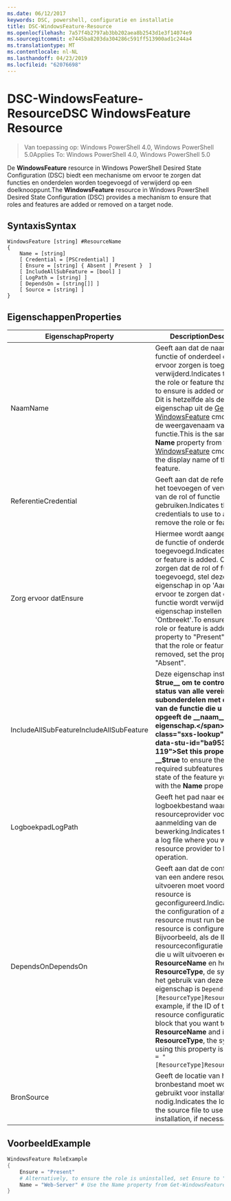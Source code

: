 ```yaml
---
ms.date: 06/12/2017
keywords: DSC, powershell, configuratie en installatie
title: DSC-WindowsFeature-Resource
ms.openlocfilehash: 7a57f4b2797ab3bb202aea8b2543d1e3f14074e9
ms.sourcegitcommit: e7445ba8203da304286c591ff513900ad1c244a4
ms.translationtype: MT
ms.contentlocale: nl-NL
ms.lasthandoff: 04/23/2019
ms.locfileid: "62076698"
---
```

# <a name="dsc-windowsfeature-resource"></a><span data-ttu-id="ba953-103">DSC-WindowsFeature-Resource</span><span class="sxs-lookup"><span data-stu-id="ba953-103">DSC WindowsFeature Resource</span></span>

> <span data-ttu-id="ba953-104">Van toepassing op: Windows PowerShell 4.0, Windows PowerShell 5.0</span><span class="sxs-lookup"><span data-stu-id="ba953-104">Applies To: Windows PowerShell 4.0, Windows PowerShell 5.0</span></span>

<span data-ttu-id="ba953-105">De **WindowsFeature** resource in Windows PowerShell Desired State Configuration (DSC) biedt een mechanisme om ervoor te zorgen dat functies en onderdelen worden toegevoegd of verwijderd op een doelknooppunt.</span><span class="sxs-lookup"><span data-stu-id="ba953-105">The **WindowsFeature** resource in Windows PowerShell Desired State Configuration (DSC) provides a mechanism to ensure that roles and features are added or removed on a target node.</span></span>

## <a name="syntax"></a><span data-ttu-id="ba953-106">Syntaxis</span><span class="sxs-lookup"><span data-stu-id="ba953-106">Syntax</span></span>

```
WindowsFeature [string] #ResourceName
{
    Name = [string]
    [ Credential = [PSCredential] ]
    [ Ensure = [string] { Absent | Present }  ]
    [ IncludeAllSubFeature = [bool] ]
    [ LogPath = [string] ]
    [ DependsOn = [string[]] ]
    [ Source = [string] ]
}
```

## <a name="properties"></a><span data-ttu-id="ba953-107">Eigenschappen</span><span class="sxs-lookup"><span data-stu-id="ba953-107">Properties</span></span>

|  <span data-ttu-id="ba953-108">Eigenschap</span><span class="sxs-lookup"><span data-stu-id="ba953-108">Property</span></span>  |  <span data-ttu-id="ba953-109">Description</span><span class="sxs-lookup"><span data-stu-id="ba953-109">Description</span></span>   |
|---|---|
| <span data-ttu-id="ba953-110">Naam</span><span class="sxs-lookup"><span data-stu-id="ba953-110">Name</span></span>| <span data-ttu-id="ba953-111">Geeft aan dat de naam van de functie of onderdeel dat u wilt ervoor zorgen is toegevoegd of verwijderd.</span><span class="sxs-lookup"><span data-stu-id="ba953-111">Indicates the name of the role or feature that you want to ensure is added or removed.</span></span> <span data-ttu-id="ba953-112">Dit is hetzelfde als de __naam__ eigenschap uit de [Get-WindowsFeature](/powershell/module/servermanager/Get-WindowsFeature) cmdlet, en niet de weergavenaam van de rol of functie.</span><span class="sxs-lookup"><span data-stu-id="ba953-112">This is the same as the __Name__ property from the [Get-WindowsFeature](/powershell/module/servermanager/Get-WindowsFeature) cmdlet, and not the display name of the role or feature.</span></span>|
| <span data-ttu-id="ba953-113">Referentie</span><span class="sxs-lookup"><span data-stu-id="ba953-113">Credential</span></span>| <span data-ttu-id="ba953-114">Geeft aan dat de referenties voor het toevoegen of verwijderen van de rol of functie gebruiken.</span><span class="sxs-lookup"><span data-stu-id="ba953-114">Indicates the credentials to use to add or remove the role or feature.</span></span>|
| <span data-ttu-id="ba953-115">Zorg ervoor dat</span><span class="sxs-lookup"><span data-stu-id="ba953-115">Ensure</span></span>| <span data-ttu-id="ba953-116">Hiermee wordt aangegeven als de functie of onderdeel is toegevoegd.</span><span class="sxs-lookup"><span data-stu-id="ba953-116">Indicates if the role or feature is added.</span></span> <span data-ttu-id="ba953-117">Om ervoor te zorgen dat de rol of functie is toegevoegd, stel deze eigenschap in op 'Aanwezig' om ervoor te zorgen dat de rol of functie wordt verwijderd, de eigenschap instellen op 'Ontbreekt'.</span><span class="sxs-lookup"><span data-stu-id="ba953-117">To ensure that the role or feature is added, set this property to "Present" To ensure that the role or feature is removed, set the property to "Absent".</span></span>|
| <span data-ttu-id="ba953-118">IncludeAllSubFeature</span><span class="sxs-lookup"><span data-stu-id="ba953-118">IncludeAllSubFeature</span></span>| <span data-ttu-id="ba953-119">Deze eigenschap instellen op __$true__ om te controleren of de status van alle vereiste subonderdelen met de status van de functie die u met opgeeft de __naam__ eigenschap.</span><span class="sxs-lookup"><span data-stu-id="ba953-119">Set this property to __$true__ to ensure the state of all required subfeatures with the state of the feature you specify with the __Name__ property.</span></span>|
| <span data-ttu-id="ba953-120">Logboekpad</span><span class="sxs-lookup"><span data-stu-id="ba953-120">LogPath</span></span>| <span data-ttu-id="ba953-121">Geeft het pad naar een logboekbestand waar u de resourceprovider voor aanmelding van de bewerking.</span><span class="sxs-lookup"><span data-stu-id="ba953-121">Indicates the path to a log file where you want the resource provider to log the operation.</span></span>|
| <span data-ttu-id="ba953-122">DependsOn</span><span class="sxs-lookup"><span data-stu-id="ba953-122">DependsOn</span></span>| <span data-ttu-id="ba953-123">Geeft aan dat de configuratie van een andere resource uitvoeren moet voordat deze resource is geconfigureerd.</span><span class="sxs-lookup"><span data-stu-id="ba953-123">Indicates that the configuration of another resource must run before this resource is configured.</span></span> <span data-ttu-id="ba953-124">Bijvoorbeeld, als de ID van de resourceconfiguratie scriptblok die u wilt uitvoeren eerst is __ResourceName__ en het type __ResourceType__, de syntaxis voor het gebruik van deze eigenschap is `DependsOn = "[ResourceType]ResourceName"`.</span><span class="sxs-lookup"><span data-stu-id="ba953-124">For example, if the ID of the resource configuration script block that you want to run first is __ResourceName__ and its type is __ResourceType__, the syntax for using this property is `DependsOn = "[ResourceType]ResourceName"`.</span></span>|
| <span data-ttu-id="ba953-125">Bron</span><span class="sxs-lookup"><span data-stu-id="ba953-125">Source</span></span>| <span data-ttu-id="ba953-126">Geeft de locatie van het bronbestand moet worden gebruikt voor installatie, indien nodig.</span><span class="sxs-lookup"><span data-stu-id="ba953-126">Indicates the location of the source file to use for installation, if necessary.</span></span>|

## <a name="example"></a><span data-ttu-id="ba953-127">Voorbeeld</span><span class="sxs-lookup"><span data-stu-id="ba953-127">Example</span></span>
```powershell
WindowsFeature RoleExample
{
    Ensure = "Present"
    # Alternatively, to ensure the role is uninstalled, set Ensure to "Absent"
    Name = "Web-Server" # Use the Name property from Get-WindowsFeature
}
```